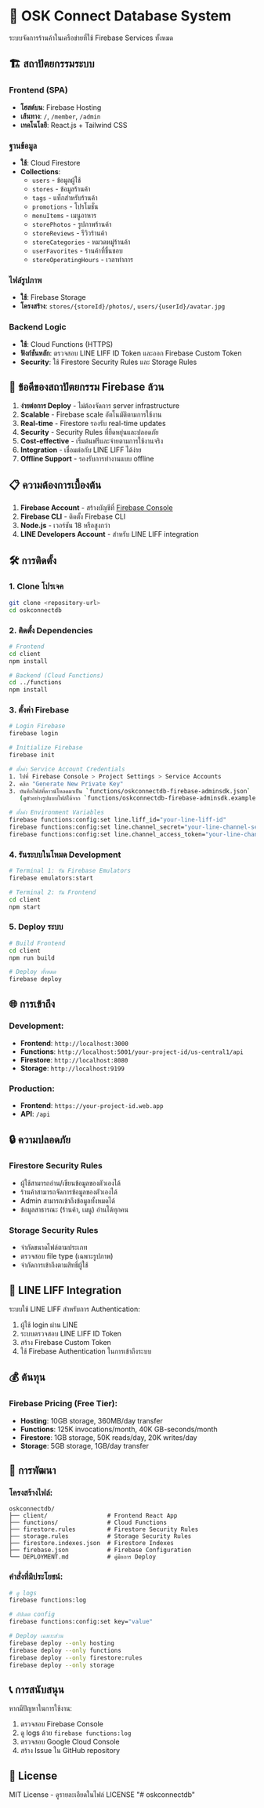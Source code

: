 # 🏪 OSK Connect Database System

ระบบจัดการร้านค้าในเครือข่ายที่ใช้ Firebase Services ทั้งหมด

## 🏗️ สถาปัตยกรรมระบบ

### Frontend (SPA)
- **โฮสต์บน**: Firebase Hosting
- **เส้นทาง**: `/`, `/member`, `/admin`
- **เทคโนโลยี**: React.js + Tailwind CSS

### ฐานข้อมูล
- **ใช้**: Cloud Firestore
- **Collections**:
  - `users` - ข้อมูลผู้ใช้
  - `stores` - ข้อมูลร้านค้า
  - `tags` - แท็กสำหรับร้านค้า
  - `promotions` - โปรโมชั่น
  - `menuItems` - เมนูอาหาร
  - `storePhotos` - รูปภาพร้านค้า
  - `storeReviews` - รีวิวร้านค้า
  - `storeCategories` - หมวดหมู่ร้านค้า
  - `userFavorites` - ร้านค้าที่ชื่นชอบ
  - `storeOperatingHours` - เวลาทำการ

### ไฟล์รูปภาพ
- **ใช้**: Firebase Storage
- **โครงสร้าง**: `stores/{storeId}/photos/`, `users/{userId}/avatar.jpg`

### Backend Logic
- **ใช้**: Cloud Functions (HTTPS)
- **ฟังก์ชันหลัก**: ตรวจสอบ LINE LIFF ID Token และออก Firebase Custom Token
- **Security**: ใช้ Firestore Security Rules และ Storage Rules

## 🚀 ข้อดีของสถาปัตยกรรม Firebase ล้วน

1. **ง่ายต่อการ Deploy** - ไม่ต้องจัดการ server infrastructure
2. **Scalable** - Firebase scale อัตโนมัติตามการใช้งาน
3. **Real-time** - Firestore รองรับ real-time updates
4. **Security** - Security Rules ที่ยืดหยุ่นและปลอดภัย
5. **Cost-effective** - เริ่มต้นฟรีและจ่ายตามการใช้งานจริง
6. **Integration** - เชื่อมต่อกับ LINE LIFF ได้ง่าย
7. **Offline Support** - รองรับการทำงานแบบ offline

## 📋 ความต้องการเบื้องต้น

1. **Firebase Account** - สร้างบัญชีที่ [Firebase Console](https://console.firebase.google.com/)
2. **Firebase CLI** - ติดตั้ง Firebase CLI
3. **Node.js** - เวอร์ชัน 18 หรือสูงกว่า
4. **LINE Developers Account** - สำหรับ LINE LIFF integration

## 🛠️ การติดตั้ง

### 1. Clone โปรเจค
```bash
git clone <repository-url>
cd oskconnectdb
```

### 2. ติดตั้ง Dependencies
```bash
# Frontend
cd client
npm install

# Backend (Cloud Functions)
cd ../functions
npm install
```

### 3. ตั้งค่า Firebase
```bash
# Login Firebase
firebase login

# Initialize Firebase
firebase init

# ตั้งค่า Service Account Credentials
1. ไปที่ Firebase Console > Project Settings > Service Accounts
2. คลิก "Generate New Private Key"
3. บันทึกไฟล์ที่ดาวน์โหลดมาเป็น `functions/oskconnectdb-firebase-adminsdk.json`
   (ดูตัวอย่างรูปแบบไฟล์ได้จาก `functions/oskconnectdb-firebase-adminsdk.example.json`)

# ตั้งค่า Environment Variables
firebase functions:config:set line.liff_id="your-line-liff-id"
firebase functions:config:set line.channel_secret="your-line-channel-secret"
firebase functions:config:set line.channel_access_token="your-line-channel-access-token"
```

### 4. รันระบบในโหมด Development
```bash
# Terminal 1: รัน Firebase Emulators
firebase emulators:start

# Terminal 2: รัน Frontend
cd client
npm start
```

### 5. Deploy ระบบ
```bash
# Build Frontend
cd client
npm run build

# Deploy ทั้งหมด
firebase deploy
```

## 🌐 การเข้าถึง

### Development:
- **Frontend**: `http://localhost:3000`
- **Functions**: `http://localhost:5001/your-project-id/us-central1/api`
- **Firestore**: `http://localhost:8080`
- **Storage**: `http://localhost:9199`

### Production:
- **Frontend**: `https://your-project-id.web.app`
- **API**: `/api`

## 🔒 ความปลอดภัย

### Firestore Security Rules
- ผู้ใช้สามารถอ่าน/เขียนข้อมูลของตัวเองได้
- ร้านค้าสามารถจัดการข้อมูลของตัวเองได้
- Admin สามารถเข้าถึงข้อมูลทั้งหมดได้
- ข้อมูลสาธารณะ (ร้านค้า, เมนู) อ่านได้ทุกคน

### Storage Security Rules
- จำกัดขนาดไฟล์ตามประเภท
- ตรวจสอบ file type (เฉพาะรูปภาพ)
- จำกัดการเข้าถึงตามสิทธิ์ผู้ใช้

## 📱 LINE LIFF Integration

ระบบใช้ LINE LIFF สำหรับการ Authentication:
1. ผู้ใช้ login ผ่าน LINE
2. ระบบตรวจสอบ LINE LIFF ID Token
3. สร้าง Firebase Custom Token
4. ใช้ Firebase Authentication ในการเข้าถึงระบบ

## 💰 ต้นทุน

### Firebase Pricing (Free Tier):
- **Hosting**: 10GB storage, 360MB/day transfer
- **Functions**: 125K invocations/month, 40K GB-seconds/month
- **Firestore**: 1GB storage, 50K reads/day, 20K writes/day
- **Storage**: 5GB storage, 1GB/day transfer

## 🔧 การพัฒนา

### โครงสร้างไฟล์:
```
oskconnectdb/
├── client/                 # Frontend React App
├── functions/              # Cloud Functions
├── firestore.rules         # Firestore Security Rules
├── storage.rules           # Storage Security Rules
├── firestore.indexes.json  # Firestore Indexes
├── firebase.json           # Firebase Configuration
└── DEPLOYMENT.md           # คู่มือการ Deploy
```

### คำสั่งที่มีประโยชน์:
```bash
# ดู logs
firebase functions:log

# อัปเดต config
firebase functions:config:set key="value"

# Deploy เฉพาะส่วน
firebase deploy --only hosting
firebase deploy --only functions
firebase deploy --only firestore:rules
firebase deploy --only storage
```

## 📞 การสนับสนุน

หากมีปัญหาในการใช้งาน:
1. ตรวจสอบ Firebase Console
2. ดู logs ด้วย `firebase functions:log`
3. ตรวจสอบ Google Cloud Console
4. สร้าง Issue ใน GitHub repository

## 📄 License

MIT License - ดูรายละเอียดในไฟล์ LICENSE
"# oskconnectdb" 
